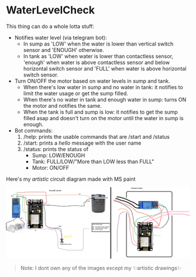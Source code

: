 # WaterLevelCheck

This thing can do a whole lotta stuff:
- Notifies water level (via telegram bot):
    - In sump as 'LOW' when the water is lower than vertical switch sensor and 'ENOUGH' otherwise.
    - In tank as 'LOW' when water is lower than contactless sensor, 'enough' when water is above contactless sensor and below horizontal switch sensor and 'FULL' when water is above horizontal switch sensor.
- Turn ON/OFF the motor based on water levels in sump and tank.
    - When there's low water in sump and no water in tank: it notifies to limit the water usage or get the sump filled.
    - When there's no water in tank and enough water in sump: turns ON the motor and notifies the same.
    - When the tank is full and sump is low: it notifies to get the sump filled asap and doesn't turn on the motor until the water in sump is enough.
- Bot commands:
    1. /help: prints the usable commands that are /start and /status
    2. /start: prints a _hello_ message with the user name
    3. /status: prints the status of 
        - Sump: LOW/ENOUGH
        - Tank: FULL/LOW/"More than LOW less than FULL"
        - Motor: ON/OFF

Here's my _artistic_ circuit diagram made with MS paint

![](./circuit%20with%20box.png)
>Note: I dont own any of the images except my ✨artistic drawings✨

